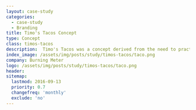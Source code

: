 ```yaml
---
layout: case-study
categories:
  - case-study
  - Branding
title: Timo's Tacos Concept
type: Concept
class: timos-tacos
description:  Timo's Tacos was a concept derived from the need to practice a character style logo
index_image: /assets/img/posts/study/timos-tacos/taco.png
company: Burning Meter
logo: /assets/img/posts/study/timos-tacos/taco.png
header:
sitemap:
  lastmod: 2016-09-13
  priority: 0.7
  changefreq: 'monthly'
  exclude: 'no'
---
```

